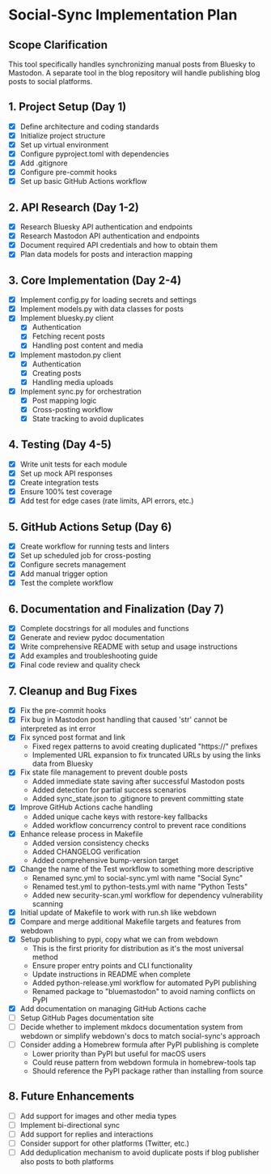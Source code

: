 # Social-Sync Implementation Plan

## Scope Clarification
This tool specifically handles synchronizing manual posts from Bluesky to
Mastodon. A separate tool in the blog repository will handle publishing blog
posts to social platforms.

## 1. Project Setup (Day 1)
- [x] Define architecture and coding standards
- [x] Initialize project structure
- [x] Set up virtual environment
- [x] Configure pyproject.toml with dependencies
- [x] Add .gitignore
- [x] Configure pre-commit hooks
- [x] Set up basic GitHub Actions workflow

## 2. API Research (Day 1-2)
- [x] Research Bluesky API authentication and endpoints
- [x] Research Mastodon API authentication and endpoints
- [x] Document required API credentials and how to obtain them
- [x] Plan data models for posts and interaction mapping

## 3. Core Implementation (Day 2-4)
- [x] Implement config.py for loading secrets and settings
- [x] Implement models.py with data classes for posts
- [x] Implement bluesky.py client
  - [x] Authentication
  - [x] Fetching recent posts
  - [x] Handling post content and media
- [x] Implement mastodon.py client
  - [x] Authentication
  - [x] Creating posts
  - [x] Handling media uploads
- [x] Implement sync.py for orchestration
  - [x] Post mapping logic
  - [x] Cross-posting workflow
  - [x] State tracking to avoid duplicates

## 4. Testing (Day 4-5)
- [x] Write unit tests for each module
- [x] Set up mock API responses
- [x] Create integration tests
- [x] Ensure 100% test coverage
- [x] Add test for edge cases (rate limits, API errors, etc.)

## 5. GitHub Actions Setup (Day 6)
- [x] Create workflow for running tests and linters
- [x] Set up scheduled job for cross-posting
- [x] Configure secrets management
- [x] Add manual trigger option
- [x] Test the complete workflow

## 6. Documentation and Finalization (Day 7)
- [x] Complete docstrings for all modules and functions
- [x] Generate and review pydoc documentation
- [x] Write comprehensive README with setup and usage instructions
- [x] Add examples and troubleshooting guide
- [x] Final code review and quality check

## 7. Cleanup and Bug Fixes
- [x] Fix the pre-commit hooks
- [x] Fix bug in Mastodon post handling that caused 'str' cannot be interpreted as int error
- [x] Fix synced post format and link
    - Fixed regex patterns to avoid creating duplicated "https://" prefixes
    - Implemented URL expansion to fix truncated URLs by using the links data from Bluesky
- [x] Fix state file management to prevent double posts
    - Added immediate state saving after successful Mastodon posts
    - Added detection for partial success scenarios
    - Added sync_state.json to .gitignore to prevent committing state
- [x] Improve GitHub Actions cache handling
    - Added unique cache keys with restore-key fallbacks
    - Added workflow concurrency control to prevent race conditions
- [x] Enhance release process in Makefile
    - Added version consistency checks
    - Added CHANGELOG verification
    - Added comprehensive bump-version target
- [x] Change the name of the Test workflow to something more descriptive
  - Renamed sync.yml to social-sync.yml with name "Social Sync"
  - Renamed test.yml to python-tests.yml with name "Python Tests"
  - Added new security-scan.yml workflow for dependency vulnerability scanning
- [x] Initial update of Makefile to work with run.sh like webdown
- [x] Compare and merge additional Makefile targets and features from webdown
- [x] Setup publishing to pypi, copy what we can from webdown
  - This is the first priority for distribution as it's the most universal method
  - Ensure proper entry points and CLI functionality
  - Update instructions in README when complete
  - Added python-release.yml workflow for automated PyPI publishing
  - Renamed package to "bluemastodon" to avoid naming conflicts on PyPI
- [x] Add documentation on managing GitHub Actions cache
- [ ] Setup GitHub Pages documentation site
- [ ] Decide whether to implement mkdocs documentation system from webdown or simplify webdown's docs to match social-sync's approach
- [ ] Consider adding a Homebrew formula after PyPI publishing is complete
  - Lower priority than PyPI but useful for macOS users
  - Could reuse pattern from webdown formula in homebrew-tools tap
  - Should reference the PyPI package rather than installing from source

## 8. Future Enhancements
- [ ] Add support for images and other media types
- [ ] Implement bi-directional sync
- [ ] Add support for replies and interactions
- [ ] Consider support for other platforms (Twitter, etc.)
- [ ] Add deduplication mechanism to avoid duplicate posts if blog publisher also posts to both platforms
